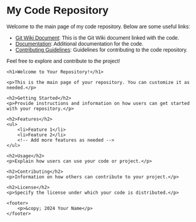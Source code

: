 # My Code Repository

Welcome to the main page of my code repository. Below are some useful links:

- [Git Wiki Document](link/to/your/markdown/file/README.md): This is the Git Wiki document linked with the code.
- [Documentation](link/to/your/additional/documentation): Additional documentation for the code.
- [Contributing Guidelines](link/to/your/contributing/guidelines): Guidelines for contributing to the code repository.

Feel free to explore and contribute to the project!

 <!DOCTYPE html>
<html lang="en">
<head>
    <meta charset="UTF-8">
    <meta name="viewport" content="width=device-width, initial-scale=1.0">
    <title>Your Repository Title</title>
    <style>
        body {
            font-family: Arial, sans-serif;
            margin: 20px;
            padding: 20px;
        }
    </style>
</head>
<body>

    <h1>Welcome to Your Repository!</h1>

    <p>This is the main page of your repository. You can customize it as needed.</p>

    <h2>Getting Started</h2>
    <p>Provide instructions and information on how users can get started with your repository.</p>

    <h2>Features</h2>
    <ul>
        <li>Feature 1</li>
        <li>Feature 2</li>
        <!-- Add more features as needed -->
    </ul>

    <h2>Usage</h2>
    <p>Explain how users can use your code or project.</p>

    <h2>Contributing</h2>
    <p>Information on how others can contribute to your project.</p>

    <h2>License</h2>
    <p>Specify the license under which your code is distributed.</p>

    <footer>
        <p>&copy; 2024 Your Name</p>
    </footer>

</body>
</html>
